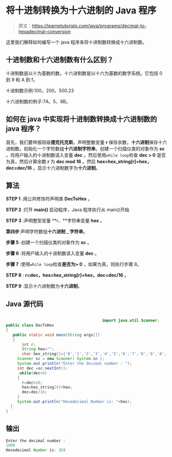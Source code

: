 # 将十进制转换为十六进制的 Java 程序

> 原文：<https://learnetutorials.com/java/programs/decimal-to-hexadecimal-conversion>

这里我们解释如何编写一个 java 程序来将十进制数转换成十六进制数。

## 十进制数和十六进制数有什么区别？

十进制数是以十为基数的数。十六进制数是以十六为基数的数字系统。它包括 0 到 9 和 A 到 f。

十进制数示例:100，200，500.23

十六进制数的例子:7A、5、8B。

## 如何在 java 中实现将十进制数转换成十六进制数的 java 程序？

首先，我们要申报班级**德克托克斯**。声明整数变量 **r** 保存余数，**十六进制**保存十六进制数。初始化一个字符数组**十六进制字符串**。创建一个扫描仪类的对象作为 **sc** 。将用户输入的十进制数读入变量 **dec** 。然后使用`while loop`检查 **dec > 0** 是否为真，然后计算余数 **r** 为 **dec mod 16** 。然后 **hex=hex_string[r]+hex，dec=dec/16** 。显示十六进制数字为**十六进制**。

## 算法

**STEP 1** :用公共修饰符声明类 **DecToHex** 。

**STEP 2** :打开 **main()** 启动程序，Java 程序执行从 main()开始

**STEP 3** :声明整型变量 **r、**字符串变量 **hex** 。

**第四步**:声明字符数组**十六进制 _ 字符串**。

**步骤 5** :创建一个扫描仪类的对象作为 **sc** 。

**步骤 6** :将用户输入的十进制数读入变量 **dec** 。

**步骤 7** :使用`while loop`检查**是否为> 0** ，如果为真，则执行步骤 8。

**STEP 8** : **r=dec，hex=hex_string[r]+hex，dec=dec/16** 。

**STEP 9** :显示十六进制数为**十六进制**。

## Java 源代码

```java

                                          import java.util.Scanner;
public class DecToHex
{
   public static void main(String args[])
   {
       int r;
       String hex="";
       char hex_string[]={'0','1','2','3','4','5','6','7','8','9','A','B','C','D','E','F'};
     Scanner sc = new Scanner( System.in );
     System.out.println("Enter the decimal number : ");
     int dec =sc.nextInt();
      while(dec>0)
     {
       r=dec%10; 
       hex=hex_string[r]+hex; 
       dec=dec/16;
     }
     System.out.println("Hexadecimal Number is: "+hex);
  }
}

```

## 输出

```java
Enter the decimal number :
1000 
Hexadecimal Number is: 3E8
```